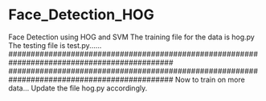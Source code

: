 # Face_Detection_HOG
Face Detection using HOG and SVM
The training file for the data is hog.py
The testing file is test.py......
#############################################################################################
#############################################################################################
Now to train on more data... Update the file hog.py accordingly.
